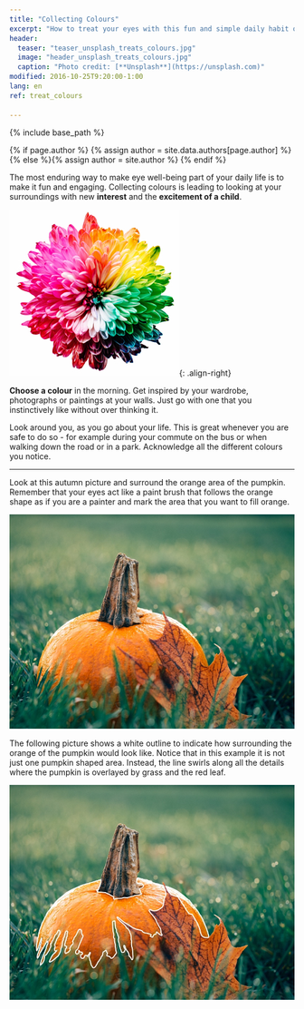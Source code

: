 ```yaml
---
title: "Collecting Colours"
excerpt: "How to treat your eyes with this fun and simple daily habit of noticing all the beautiful colours around you."
header:
  teaser: "teaser_unsplash_treats_colours.jpg"
  image: "header_unsplash_treats_colours.jpg"
  caption: "Photo credit: [**Unsplash**](https://unsplash.com)"
modified: 2016-10-25T9:20:00-1:00
lang: en
ref: treat_colours

---
```


{% include base_path %}

{% if page.author %}
  {% assign author = site.data.authors[page.author] %}{% else %}{% assign author = site.author %}
{% endif %}


The most enduring way to make eye well-being part of your daily life is to make it fun and engaging.
Collecting colours is leading to looking at your surroundings with new **interest** and the **excitement of a child**.


![Flower in all rainbow colours](/images/page_unsplash_treats_colours_flower.jpg "Flower in all rainbow colours"){: .align-right}


**Choose a colour** in the morning. Get inspired by your wardrobe, photographs or paintings at your walls. Just go with one that you instinctively like without over thinking it.

Look around you, as you go about your life. This is great whenever you are safe to do so - for example during your commute on the bus or when walking down the road or in a park. Acknowledge all the different colours you notice. 


---

Look at this autumn picture and surround the orange area of the pumpkin. Remember that your eyes act like a paint brush that follows the orange shape as if you are a painter and mark the area that you want to fill orange.

![Orange pumpkin](/images/page_unsplash_treats_simple_pumpkin.jpg "Orange pumpkin")

The following picture shows a white outline to indicate how surrounding the orange of the pumpkin would look like. Notice that in this example it is not just one pumpkin shaped area. Instead, the line swirls along all the details where the pumpkin is overlayed by grass and the red leaf.

![Outlined orange pumpkin](/images/page_unsplash_treats_outline_pumpkin.jpg "Outlined orange pumpkin")
